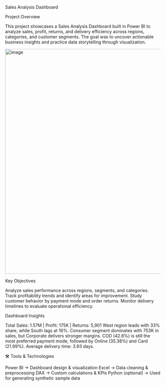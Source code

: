 Sales Analysis Dashboard


Project Overview

This project showcases a Sales Analysis Dashboard built in Power BI to analyze sales, profit, returns, and delivery efficiency across regions, categories, and customer segments.
The goal was to uncover actionable business insights and practice data storytelling through visualization.

<img width="1286" height="728" alt="image" src="https://github.com/user-attachments/assets/7815c489-449a-4b31-b555-47279f918e31" />


Key Objectives

Analyze sales performance across regions, segments, and categories.
Track profitability trends and identify areas for improvement.
Study customer behavior by payment mode and order returns.
Monitor delivery timelines to evaluate operational efficiency.

Dashboard Insights

Total Sales: 1.57M | Profit: 175K | Returns: 5,901
West region leads with 33% share, while South lags at 16%.
Consumer segment dominates with 753K in sales, but Corporate delivers stronger margins.
COD (42.6%) is still the most preferred payment mode, followed by Online (35.38%) and Card (21.99%).
Average delivery time: 3.93 days.

🛠 Tools & Technologies

Power BI → Dashboard design & visualization
Excel → Data cleaning & preprocessing
DAX → Custom calculations & KPIs
Python (optional) → Used for generating synthetic sample data

